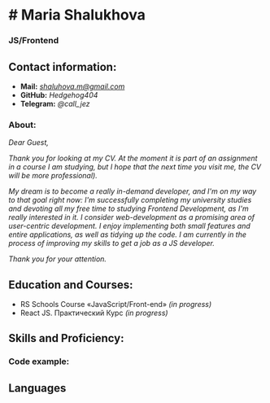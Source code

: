 # # Maria Shalukhova
### JS/Frontend 

## Contact information:

* **Mail:** *shaluhova.m@gmail.com*
* **GitHub:** *Hedgehog404*
* **Telegram:** *@call_jez*

### About:
*Dear Guest,*

*Thank you for looking at my CV. At the moment it is part of an assignment in a course I am studying, but I hope that the next time you visit me, the CV will be more professional).*

*My dream is to become a really in-demand developer, and I'm on my way to that goal right now:
I'm successfully completing my university studies and devoting all my free time to studying Frontend Development, as I'm really interested in it. I consider web-development as a promising area of user-centric development. I enjoy implementing both small features and entire applications, as well as tidying up the code. I am currently in the process of improving my skills to get a job as a JS developer.*

*Thank you for your attention.* 

## Education and Courses:

* RS Schools Course «JavaScript/Front-end» *(in progress)*
* React JS. Практический Курс *(in progress)*

## Skills and Proficiency:

### Code example:

## Languages
